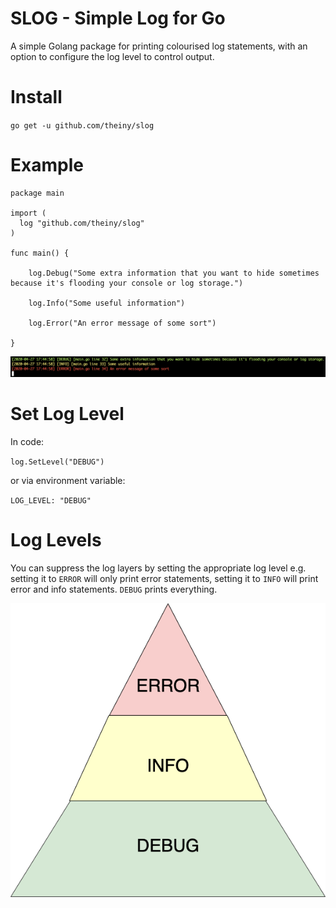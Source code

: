 # SLOG - Simple Log for Go

A simple Golang package for printing colourised log statements, with an option to configure the log level to control output.

# Install

`go get -u github.com/theiny/slog`

# Example

```
package main

import (
  log "github.com/theiny/slog"
)

func main() {

	log.Debug("Some extra information that you want to hide sometimes because it's flooding your console or log storage.")

	log.Info("Some useful information")

	log.Error("An error message of some sort")
  
}
```

![log output](log.png?raw=true "Log Output screenshot")

# Set Log Level

In code:

`log.SetLevel("DEBUG")`

or via environment variable:

`LOG_LEVEL: "DEBUG"`

# Log Levels

You can suppress the log layers by setting the appropriate log level e.g. setting it to `ERROR` will only print error statements, setting it to `INFO` will print error and info statements. `DEBUG` prints everything. 

![log levels](loglevels.png?raw=true "Log Levels")